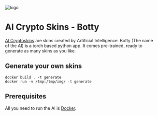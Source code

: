 ![logo](http://ai-cryptoskins.net/wp-content/uploads/2021/05/cropped-cropped-cropped-logo-1.png)
# AI Crypto Skins - Botty

[AI Cryptoskins](http://ai-cryptoskins.net/) are skins created by Artificial Intelligence. Botty (The name of the AI) is a torch based python app. It comes pre-trained, ready to generate as many skins as you like.


## Generate your own skins
```
docker build . -t generate
docker run -v /tmp:/tmp/img/ -t generate
```

## Prerequisites
All you need to run the AI is [Docker](https://docs.docker.com/get-docker/).
